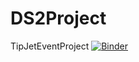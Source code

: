 # DS2Project
TipJetEventProject
[![Binder](https://mybinder.org/badge_logo.svg)](https://mybinder.org/v2/gh/clemBrest/DS2Project/HEAD)
